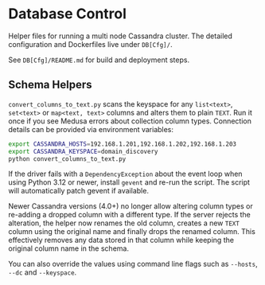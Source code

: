 # Database Control

Helper files for running a multi node Cassandra cluster. The detailed configuration and Dockerfiles live under `DB[Cfg]/`.

See `DB[Cfg]/README.md` for build and deployment steps.

## Schema Helpers

`convert_columns_to_text.py` scans the keyspace for any `list<text>`, `set<text>`
or `map<text, text>` columns and alters them to plain `TEXT`. Run it once if you
see Medusa errors about collection column types. Connection details can be
provided via environment variables:

```bash
export CASSANDRA_HOSTS=192.168.1.201,192.168.1.202,192.168.1.203
export CASSANDRA_KEYSPACE=domain_discovery
python convert_columns_to_text.py
```

If the driver fails with a `DependencyException` about the event loop when using
Python 3.12 or newer, install `gevent` and re-run the script. The script will
automatically patch gevent if available.

Newer Cassandra versions (4.0+) no longer allow altering column types or
re-adding a dropped column with a different type. If the server rejects the
alteration, the helper now renames the old column, creates a new `TEXT` column
using the original name and finally drops the renamed column. This effectively
removes any data stored in that column while keeping the original column name in
the schema.

You can also override the values using command line flags such as
`--hosts`, `--dc` and `--keyspace`.
